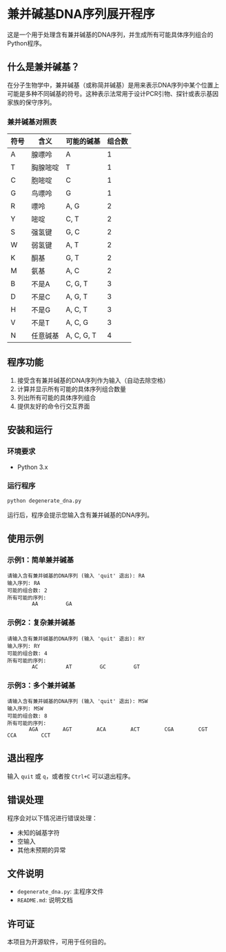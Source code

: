 # 兼并碱基DNA序列展开程序

这是一个用于处理含有兼并碱基的DNA序列，并生成所有可能具体序列组合的Python程序。

## 什么是兼并碱基？

在分子生物学中，兼并碱基（或称简并碱基）是用来表示DNA序列中某个位置上可能是多种不同碱基的符号。这种表示法常用于设计PCR引物、探针或表示基因家族的保守序列。

### 兼并碱基对照表

| 符号 | 含义       | 可能的碱基 | 组合数 |
|------|------------|------------|--------|
| A    | 腺嘌呤     | A          | 1      |
| T    | 胸腺嘧啶   | T          | 1      |
| C    | 胞嘧啶     | C          | 1      |
| G    | 鸟嘌呤     | G          | 1      |
| R    | 嘌呤       | A, G       | 2      |
| Y    | 嘧啶       | C, T       | 2      |
| S    | 强氢键     | G, C       | 2      |
| W    | 弱氢键     | A, T       | 2      |
| K    | 酮基       | G, T       | 2      |
| M    | 氨基       | A, C       | 2      |
| B    | 不是A      | C, G, T    | 3      |
| D    | 不是C      | A, G, T    | 3      |
| H    | 不是G      | A, C, T    | 3      |
| V    | 不是T      | A, C, G    | 3      |
| N    | 任意碱基   | A, C, G, T | 4      |

## 程序功能

1. 接受含有兼并碱基的DNA序列作为输入（自动去除空格）
2. 计算并显示所有可能的具体序列组合数量
3. 列出所有可能的具体序列组合
4. 提供友好的命令行交互界面

## 安装和运行

### 环境要求

- Python 3.x

### 运行程序

```bash
python degenerate_dna.py
```

运行后，程序会提示您输入含有兼并碱基的DNA序列。

## 使用示例

### 示例1：简单兼并碱基
```
请输入含有兼并碱基的DNA序列 (输入 'quit' 退出): RA
输入序列: RA
可能的组合数: 2
所有可能的序列:
        AA         GA
```

### 示例2：复杂兼并碱基
```
请输入含有兼并碱基的DNA序列 (输入 'quit' 退出): RY
输入序列: RY
可能的组合数: 4
所有可能的序列:
        AC         AT         GC         GT
```

### 示例3：多个兼并碱基
```
请输入含有兼并碱基的DNA序列 (输入 'quit' 退出): MSW
输入序列: MSW
可能的组合数: 8
所有可能的序列:
       AGA        AGT        ACA        ACT        CGA        CGT        CCA        CCT
```

## 退出程序

输入 `quit` 或 `q`，或者按 `Ctrl+C` 可以退出程序。

## 错误处理

程序会对以下情况进行错误处理：
- 未知的碱基字符
- 空输入
- 其他未预期的异常

## 文件说明

- `degenerate_dna.py`: 主程序文件
- `README.md`: 说明文档

## 许可证

本项目为开源软件，可用于任何目的。